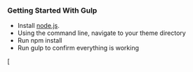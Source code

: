 
### Getting Started With Gulp
- Install [node.js](https://nodejs.org).
- Using the command line, navigate to your theme directory
- Run npm install
- Run gulp to confirm everything is working

[